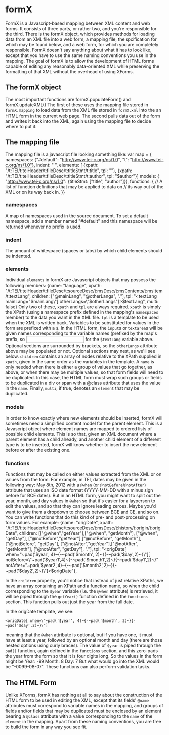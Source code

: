 formX
=====

FormX is a Javascript-based mapping between XML content and web forms.
It consists of three parts, or rather two, and you're responsible for
the third.  There is the formX object, which provides methods for
loading data from an XML file into a web form, a mapping file, the
spcification for which may be found below, and a web form, for which you
are completely responsible. FormX doesn't say anything about what it has
to look like, except that you have to use the same naming conventions
you use in the mapping. The goal of formX is to allow the development of
HTML forms capable of editing any reasonably data-oriented XML while
preserving the formatting of that XML without the overhead of using XForms.

## The formX object ##

The most important functions are
    formX.populateForm()
and
    formX.updateXML()
The first of these uses the mapping file stored in `formX.mapping` to
load data from the XML file stored in `formX.xml` into the an HTML form
in the current web page. The second pulls data out of the form and
writes it back into the XML, again using the mapping file to decide
where to put it.

## The mapping file ##

The mapping file is a javascript file looking something like:
    var map = {
      namespaces: {"#default": "http://www.tei-c.org/ns/1.0",
                   "t": "http://www.tei-c.org/ns/1.0"},
      indent: "  ",
      elements: [
                 {xpath: "/t:TEI/t:teiHeader/t:fileDesc/t:titleStmt/t:title",
                  tpl: "<title>$title</title>"},
                 {xpath: "/t:TEI/t:teiHeader/t:fileDesc/t:titleStmt/t:author",
                  tpl: "<author>$author</author>"}]
      models: { "http://www.tei-c.org/ns/1.0": 
                {titleStmt: ["title", "author"]}},
      functions: {
        // A list of function definitions that may be applied to data on
        // its way out of the XML or on its way back in.
      }}

### namespaces ###

A map of namespaces used in the source document. To set a default
namespace, add a member named "#default" and this namespace will be
returned whenever no prefix is used.

### indent ###

The amount of whitespace (spaces or tabs) by which child elements should
be indented.

### elements ###

Individual `elements` in formX are Javascript objects that may possess
the following members:
    {name: "language",
     xpath: "/t:TEI/t:teiHeader/t:fileDesc/t:sourceDesc/t:msDesc/t:msContents/t:msItem/t:textLang",
     children: ["@mainLang", "@otherLangs", "."],
     tpl: "<textLang mainLang=\"$mainLang\"[ otherLangs=\"$otherLangs\"]>$textLang</textLang>",
     multi: false}
Only two of these, `xpath` and `tpl` are always required. `xpath` is
simply the XPath (using a namespace prefix defined in the mapping's
`namespaces` member) to the data you want in the XML file. `tpl` is a
template to be used when the XML is written back. Variables to be
substituted for values in the form are prefixed with a `$`. In the HTML
form, the `input`s or `textarea`s will be given names corresponding to
the variable names (prefixed by the map's prefix, so
    <input name="your_prefix_textLang" type="text">
for the `$textLang` variable above. Optional
sections are surrounded by brackets, so the `otherLangs` attribute above
may be populated or not. Optional sections may nest, as we'll see below.
`children` contains an array of nodes relative to the XPath supplied in `xpath`, 
given in the same order as the variables in the template. A `name` is
only needed when there is either a group of values that go together, as
above, or when there may be multiple values, so that form fields will
need to be duplicated. In this case, the HTML form must wrap such groups
or fields to be duplicated in a div or span with a @class attribute that
uses the value in the `name`. Finally, `multi`, if true, denotes an
`element` that may be duplicated.

### models ###

In order to know exactly where new elements should be inserted, formX
will sometimes need a simplified content model for the parent element.
This is a Javascript object where element names are mapped to ordered
lists of possible child elements. This is so that, given an XML document
where a parent element has a child already, and another child element of
a different type is to be inserted, formX will know whether to insert
the new element before or after the existing one. 

### functions ###

Functions that may be called on either values extracted from the XML or
on values from the form. For example, in TEI, dates may be given in the
following way:
    <date when="2012-05-08">May 8th, 2012</date>
with a `@when` (or `@notBefore`/`@notAfter`) attribute that uses an ISO 
date format (YYYY-MM-DD with a minus sign before for BCE dates). But in 
an HTML form, you might want to split out the year, month, and
day values in `@when` so that it's easier for a layperson to edit the
values, and so that they can ignore leading zeroes. Maybe you'd want to
give them a dropdown to choose between BCE and CE, and so on. You can
write functions that do this kind of pre- and post-processing on form
values.  For example:
    {name: "origDate",
     xpath: "/t:TEI/t:teiHeader/t:fileDesc/t:sourceDesc/t:msDesc/t:history/t:origin/t:origDate",
     children: [["@when","getYear"],["@when", "getMonth"], ["@when", "getDay"], ["@notBefore","getYear"],["@notBefore", "getMonth"], ["@notBefore", "getDay"], ["@notAfter","getYear"],["@notAfter", "getMonth"], ["@notAfter", "getDay"], "."],
     tpl: "<origDate[ when=\"~pad('$year', 4)~{-~pad('$month', 2)~}{-~pad('$day',2)~}\"][ notBefore=\"~pad('$year1',4)~{-~pad('$month1',2)~}{-~pad('$day1',2)~}\" notAfter=\"~pad('$year2',4)~{-~pad('$month2',2)~}{-~pad('$day2',2)~}\"]>$origDate</origDate>"},

In the `children` property, you'll notice that instead of just relative
XPaths, we have an array containing an XPath and a function name, so
when the child corresponding to the `$year` variable (i.e. the `@when`
attribute) is retrieved, it will be piped through the `getYear()`
function defined in the `functions` section. This function pulls out
just the year from the full date. 

In the origDate template, we see:

    <origDate[ when=\"~pad('$year', 4)~{-~pad('$month', 2)~}{-~pad('$day',2)~}\"]

meaning that the `@when` attribute is optional, but if you have one, it
must have at least a year, followed by an optional month and day (there
are those nested options using curly braces). The value of `$year` is
piped through the `pad()` function, again defined in the `functions`
section, and this zero-pads the year from the form so that it is four
digits long. So the values in the form might be 
    Year:  -99
    Month: 8
    Day:   7
But what would go into the XML would be "-0099-08-07". These functions 
can also perform validation tasks.

## The HTML Form ##

Unlike XForms, formX has nothing at all to say about the construction of
the HTML form to be used in editing the XML, except that its fields'
`@name` attributes must correspond to variable names in the mapping, and
groups of fields and/or fields that may be duplicated must be enclosed by
an element bearing a `@class` attribute with a value corresponding to
the `name` of the `element` in the mapping. Apart from these naming
conventions, you are free to build the form in any way you see fit.
